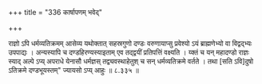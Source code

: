 +++
title = "336 कार्षापणम् भवेद्"

+++

राज्ञो ऽपि धर्मव्यतिक्रमम् आसेव्य यथोक्तात् सहस्रगुणो दण्डः वरुणायाप्सु प्रवेश्यो ऽयं ब्राह्मणेभ्यो वा विद्वद्भ्यः उपपाद्यः । अन्यस्यापि च दण्डहिरण्यस्याइताम् एव तद्द्वयीं प्रतिपत्तिं वक्ष्यति । य्क्तं च यन् महादण्डो राज्ञः स्याद् अल्पे ऽप्य् अपराधे येनासौ धर्मज्ञस् तद्व्यवस्थाहेतुश् च सन् धर्मव्यतिक्रमे वर्तते । तथा [सति ऽवि]दुषो ऽतिक्रमे दण्डभूयस्तम्" ज्यायसो ऽप्य् आहुः ॥ ८.३३५ ॥